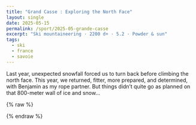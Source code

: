 ```yaml
---
title: "Grand Casse : Exploring the North Face"
layout: single
date: 2025-05-15
permalink: /sport/2025-05-grande-casse
excerpt: "Ski mountaineering · 2200 d+ · 5.2 · Powder & sun"
tags:
  - ski
  - france
  - savoie
---
```


Last year, unexpected snowfall forced us to turn back before climbing the north face. This year, we returned, fitter, more prepared, and determined, with Benjamin as my rope partner. But things didn’t quite go as planned on that 800-meter wall of ice and snow…

{% raw %}
<div class="strava-embed-placeholder" 
     data-embed-type="activity" 
     data-embed-id="14488361003" 
     data-style="standard" 
     data-from-embed="false">
</div>
<script src="https://strava-embeds.com/embed.js"></script>
{% endraw %}
